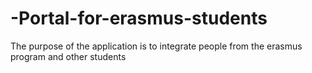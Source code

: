 # -Portal-for-erasmus-students
The purpose of the application is to integrate people from the erasmus program and other students
